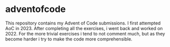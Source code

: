 # adventofcode
This repository contains my Advent of Code submissions. I first attempted AoC in 2023. After completing all the exercises, i went back and worked on 2022. For the more trivial exercises i tend to not comment much, but as they become harder i try to make the code more comprehensible.
